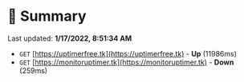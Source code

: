 # 📖 Summary
Last updated: **1/17/2022, 8:51:34 AM**

- `GET` [https://uptimerfree.tk](https://uptimerfree.tk) - **Up** (11986ms)
- `GET` [https://monitoruptimer.tk](https://monitoruptimer.tk) - **Down** (259ms)
